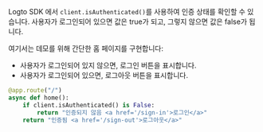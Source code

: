 Logto SDK 에서 `client.isAuthenticated()`를 사용하여 인증 상태를 확인할 수 있습니다. 사용자가 로그인되어 있으면 값은 true가 되고, 그렇지 않으면 값은 false가 됩니다.

여기서는 데모를 위해 간단한 홈 페이지를 구현합니다:

- 사용자가 로그인되어 있지 않으면, 로그인 버튼을 표시합니다.
- 사용자가 로그인되어 있으면, 로그아웃 버튼을 표시합니다.

```python
@app.route("/")
async def home():
    if client.isAuthenticated() is False:
        return "인증되지 않음 <a href='/sign-in'>로그인</a>"
    return "인증됨 <a href='/sign-out'>로그아웃</a>"
```
